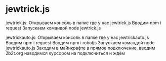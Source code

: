 # jewtrick.js

jewtrick.js: 
  Открываем консоль в папке где у нас jewtrick.js
  Вводим npm i request
  Запускаем командой node jewtrick.js

jewtrickauto.js:
  Открываем консоль в папке где у нас jewtrickauto.js
  Вводим npm i request
  Вводим npm i robotjs
  Запускаем командой node jewtrickauto.js
  Заходим в майнкрафте в прямое подключение, вводим 2b2t.org наводимся курсором на подключиться и ждём
